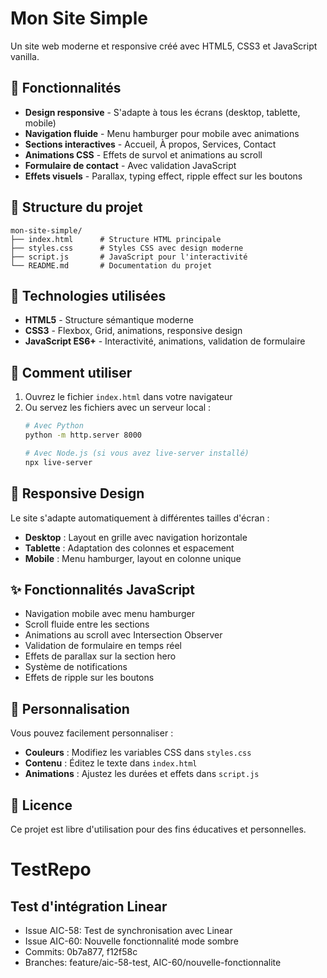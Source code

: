 # Mon Site Simple

Un site web moderne et responsive créé avec HTML5, CSS3 et JavaScript vanilla.

## 🚀 Fonctionnalités

- **Design responsive** - S'adapte à tous les écrans (desktop, tablette, mobile)
- **Navigation fluide** - Menu hamburger pour mobile avec animations
- **Sections interactives** - Accueil, À propos, Services, Contact
- **Animations CSS** - Effets de survol et animations au scroll
- **Formulaire de contact** - Avec validation JavaScript
- **Effets visuels** - Parallax, typing effect, ripple effect sur les boutons

## 📁 Structure du projet

```
mon-site-simple/
├── index.html      # Structure HTML principale
├── styles.css      # Styles CSS avec design moderne
├── script.js       # JavaScript pour l'interactivité
└── README.md       # Documentation du projet
```

## 🎨 Technologies utilisées

- **HTML5** - Structure sémantique moderne
- **CSS3** - Flexbox, Grid, animations, responsive design
- **JavaScript ES6+** - Interactivité, animations, validation de formulaire

## 🚀 Comment utiliser

1. Ouvrez le fichier `index.html` dans votre navigateur
2. Ou servez les fichiers avec un serveur local :
   ```bash
   # Avec Python
   python -m http.server 8000
   
   # Avec Node.js (si vous avez live-server installé)
   npx live-server
   ```

## 📱 Responsive Design

Le site s'adapte automatiquement à différentes tailles d'écran :
- **Desktop** : Layout en grille avec navigation horizontale
- **Tablette** : Adaptation des colonnes et espacement
- **Mobile** : Menu hamburger, layout en colonne unique

## ✨ Fonctionnalités JavaScript

- Navigation mobile avec menu hamburger
- Scroll fluide entre les sections
- Animations au scroll avec Intersection Observer
- Validation de formulaire en temps réel
- Effets de parallax sur la section hero
- Système de notifications
- Effets de ripple sur les boutons

## 🎯 Personnalisation

Vous pouvez facilement personnaliser :
- **Couleurs** : Modifiez les variables CSS dans `styles.css`
- **Contenu** : Éditez le texte dans `index.html`
- **Animations** : Ajustez les durées et effets dans `script.js`

## 📄 Licence

Ce projet est libre d'utilisation pour des fins éducatives et personnelles.
# TestRepo

## Test d'intégration Linear
- Issue AIC-58: Test de synchronisation avec Linear
- Issue AIC-60: Nouvelle fonctionnalité mode sombre
- Commits: 0b7a877, f12f58c
- Branches: feature/aic-58-test, AIC-60/nouvelle-fonctionnalite
